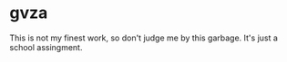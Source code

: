 # gvza
This is not my finest work, so don't judge me by this garbage. It's just a school assingment.
